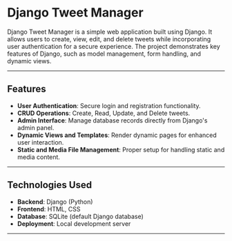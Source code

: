 # Django Tweet Manager

Django Tweet Manager is a simple web application built using Django. It allows users to create, view, edit, and delete tweets while incorporating user authentication for a secure experience. The project demonstrates key features of Django, such as model management, form handling, and dynamic views.

---

## Features
- **User Authentication**: Secure login and registration functionality.
- **CRUD Operations**: Create, Read, Update, and Delete tweets.
- **Admin Interface**: Manage database records directly from Django's admin panel.
- **Dynamic Views and Templates**: Render dynamic pages for enhanced user interaction.
- **Static and Media File Management**: Proper setup for handling static and media content.

---

## Technologies Used
- **Backend**: Django (Python)
- **Frontend**: HTML, CSS
- **Database**: SQLite (default Django database)
- **Deployment**: Local development server

---
